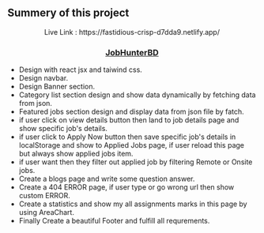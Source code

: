 ## Summery of this project

<p align="center">Live Link : https://fastidious-crisp-d7dda9.netlify.app/ <p />
  <h3 align="center"><a href="https://fastidious-crisp-d7dda9.netlify.app/">JobHunterBD</a></h3>
  
  * Design with react jsx and taiwind css.
  * Design navbar.
  * Design Banner section.
  * Category list section design and show data dynamically by fetching data from json.
  * Featured jobs section design and display data from json file by fatch.
  * if user click on view details button then land to job details page and show specific job's details.
  * if user click to Apply Now button then save specific job's details in localStorage and show to Applied Jobs page, if user reload this page but always show applied jobs item.
  * if user want then they filter out applied job by filtering Remote or Onsite jobs.
  * Create a blogs page and write some question answer.
  * Create a 404 ERROR page, if user type or go wrong url then show custom ERROR.
  * Create a statistics and show my all assignments marks in this page by using AreaChart.
  * Finally Create a beautiful Footer and fulfill all requrements.
